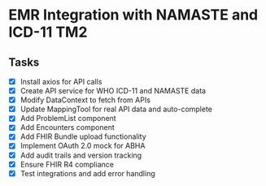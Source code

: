# EMR Integration with NAMASTE and ICD-11 TM2

## Tasks

- [x] Install axios for API calls
- [x] Create API service for WHO ICD-11 and NAMASTE data
- [x] Modify DataContext to fetch from APIs
- [x] Update MappingTool for real API data and auto-complete
- [x] Add ProblemList component
- [x] Add Encounters component
- [x] Add FHIR Bundle upload functionality
- [x] Implement OAuth 2.0 mock for ABHA
- [x] Add audit trails and version tracking
- [x] Ensure FHIR R4 compliance
- [x] Test integrations and add error handling

